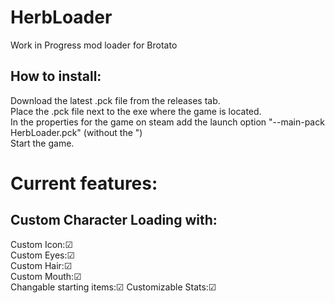 # HerbLoader
Work in Progress mod loader for Brotato

## How to install:
Download the latest .pck file from the releases tab.  
Place the .pck file next to the exe where the game is located.  
In the properties for the game on steam add the launch option "--main-pack HerbLoader.pck" (without the ")  
Start the game.  

# Current features:
## Custom Character Loading with:
Custom Icon:☑  
Custom Eyes:☑  
Custom Hair:☑  
Custom Mouth:☑  
Changable starting items:☑
Customizable Stats:☑
